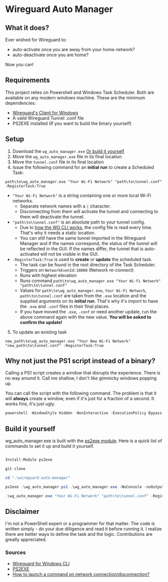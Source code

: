 # Wireguard Auto Manager

## What it does?

Ever wished for Wireguard to:
- auto-activate once you are away from your home network?
- auto-deactivate once you are home?

Now you can!

## Requirements

This project relies on Powershell and Windows Task Scheduler. Both are available on any modern windows machine. These are the minimum dependencies:

- [Wireguard's Client for Windows](https://www.wireguard.com/install/)
- A valid Wireguard Tunnel .conf file
- PS2EXE installed (If you want to build the binary yourself)

## Setup

1. Download the `wg_auto_manager.exe` [Or build it yourself](#build-it-yourself)
2. Move the `wg_auto_manager.exe` file in its final location
3. Move the `tunnel.conf` file in its final location
4. Issue the following command for an **initial run** to create a Scheduled Task:

```
path\to\wg_auto_manager.exe "Your Wi-Fi Network" "path\to\tunnel.conf" -RegisterTask:True
```

- `"Your Wi-Fi Network"` is a string containing one or more local Wi-Fi networks. 
  - Separate network names with a `|` character. 
  - Disconnecting from them will activate the tunnel and connecting to them will deactivate the tunnel.
- `"path\to\tunnel.conf"` is an absolute path to your tunnel config. 
  - Due to [how the WG CLI works](https://github.com/WireGuard/wireguard-windows/blob/master/docs/enterprise.md#tunnel-service), the config file is read every time. That's why it needs a static location. 
  - You can still have the same tunnel imported in the Wireguard Manager and if the names correspond, the status of the tunnel will be reflected in the GUI. If the names differ, the tunnel that is auto-activated will not be visible in the GUI.
- `-RegisterTask:True` is used to **create** or **update** the scheduled task. 
  - The task can be found in the root directory of the Task Scheduler. 
  - Triggers on `NetworkEvenId:10000` (Network re-connect)
  - Runs with highest elevation
  - Runs command `path\to\wg_auto_manager.exe "Your Wi-Fi Network" "path\to\tunnel.conf"`
  - Values for `path\to\wg_auto_manager.exe`, `Your Wi-Fi Network`, `path\to\tunnel.conf` are taken from the `.exe` location and the supplied arguments on its **initial run**. That's why it's import to have the `.exe` and `.conf` files in their final places.
  - If you have moved the `.exe`, `.conf` or need another update, run the above command again with the new value. **You will be asked to confirm the update!**

5. To update an existing task
```
new_path\to\wg_auto_manager.exe "Your New Wi-Fi Network" "new_path\to\tunnel.conf" -RegisterTask:True
```

## Why not just the PS1 script instead of a binary?
Calling a PS1 script creates a window that disrupts the experience. There is no way around it. Call me shallow, I don't like gimmicky windows popping up. 

You can call the script with the following command. The problem is that it will **always** create a window, even if it's just for a fraction of a second. It works fine, it's just ugly.

```powershell
powershell -WindowStyle Hidden -NonInteractive -ExecutionPolicy Bypass -File "path\to\wg_auto_manager.ps1" "Your Wi-Fi Network" "path\to\tunnel.conf"
```

## Build it yourself
wg_auto_manager.exe is built with the [ps2exe module](https://github.com/MScholtes/PS2EXE). Here is a quick list of commands to set it up and build it yourself.

```powershell

Install-Module ps2exe

git clone 

cd ".\wireguard-auto-manager"

ps2exe .\wg_auto_manager.ps1 .\wg_auto_manager.exe -NoConsole -noOutput

.\wg_auto_manager.exe "Your Wi-Fi Network" "path\to\tunnel.conf" -RegisterTask:True

```

## Disclaimer

I'm not a PowerShell expert or a programmer for that matter. The code is written simply - do your due dilligence and read it before running it. 
I realize there are better ways to define the task and the logic. Contributions are greatly appreciated. 

### Sources


- [Wireguard for Windows CLI](https://github.com/WireGuard/wireguard-windows/blob/master/docs/enterprise.md)
- [PS2EXE](https://github.com/MScholtes/PS2EXE)
- [How to launch a command on network connection/disconnection?](https://superuser.com/a/262880/680010)

